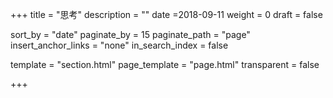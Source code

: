 +++
title = "思考"
description = ""
date =2018-09-11
weight = 0
draft = false

sort_by = "date"
paginate_by = 15
paginate_path = "page"
insert_anchor_links = "none"
in_search_index = false

template = "section.html"
page_template = "page.html"
transparent = false

+++
